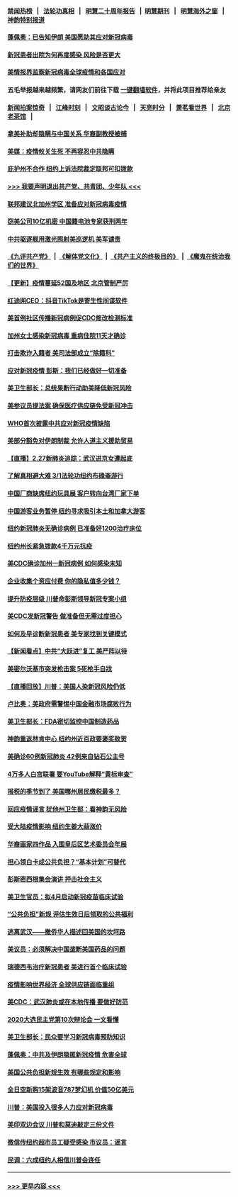 #### [禁闻热榜](热点新闻.md?=0)  &nbsp;&nbsp;|&nbsp;&nbsp; [法轮功真相](https://github.com/gfw-breaker/truth/blob/master/README.md?=0) &nbsp;&nbsp;|&nbsp;&nbsp; [明慧二十周年报告](https://github.com/gfw-breaker/mh-reports/blob/master/README.md?=0) &nbsp;&nbsp;|&nbsp;&nbsp;[明慧期刊](https://github.com/gfw-breaker/mh-qikan) &nbsp;&nbsp;|&nbsp;&nbsp; [明慧海外之窗](https://github.com/gfw-breaker/mh-news/blob/master/README.md?=0) &nbsp;&nbsp;|&nbsp;&nbsp; [神韵特别报道](https://github.com/gfw-breaker/mh-news/blob/master/shenyun.md?=0)
#### [蓬佩奥：已告知伊朗 美国愿助其应对新冠病毒](../pages/nsc412/n11903212.md?t=02290231) 
#### [新冠患者出院为何再度感染 风险是否更大](../pages/nsc412/n11903262.md?t=02290231) 
#### [美情报界监察新冠病毒全球疫情和各国应对](../pages/nsc412/n11903098.md?t=02290231) 
#### 五毛举报越来越频繁，请网友们前往下载 [一键翻墙软件](https://github.com/gfw-breaker/ssr-accounts)，并将此项目推荐给亲友
#### [新闻拍案惊奇](https://github.com/gfw-breaker/banned-news/blob/master/pages/link4.md) &nbsp;&nbsp;|&nbsp;&nbsp; [江峰时刻](https://github.com/gfw-breaker/banned-news/blob/master/pages/link4.md) &nbsp;&nbsp;|&nbsp;&nbsp; [文昭谈古论今](https://github.com/gfw-breaker/banned-news/blob/master/pages/link4.md) &nbsp;&nbsp;|&nbsp;&nbsp; [天亮时分](https://github.com/gfw-breaker/banned-news/blob/master/pages/link4.md) &nbsp;&nbsp;|&nbsp;&nbsp; [萧茗看世界](https://github.com/gfw-breaker/banned-news/blob/master/pages/link4.md) &nbsp;&nbsp;|&nbsp;&nbsp; [北京老茶馆](https://github.com/gfw-breaker/banned-news/blob/master/pages/link4.md) &nbsp;&nbsp;|&nbsp;&nbsp; 
#### [拿美补助却隐瞒与中国关系 华裔副教授被捕](../pages/nsc412/n11901687.md?t=02290231) 
#### [美媒：疫情攸关生死 不再容忍中共隐瞒](../pages/nsc412/n11901694.md?t=02290231) 
#### [庇护州不合作  纽约上诉法院裁定联邦可扣拨款](../pages/nsc412/n11902238.md?t=02290231) 
#### [>>> 我要声明退出共产党、共青团、少年队 <<<](https://github.com/begood0513/goodnews/blob/master/quit/letter.md) 
#### [联邦建议北加州学区 准备应对新冠病毒疫情](../pages/nsc412/n11902448.md?t=02290231) 
#### [窃美公司10亿机密 中国籍电池专家获刑两年](../pages/nsc412/n11901996.md?t=02290231) 
#### [中共驱逐舰用激光照射美巡逻机 美军谴责](../pages/nsc412/n11901964.md?t=02290231) 
#### [《九评共产党》](https://github.com/begood0513/9ping.md/blob/master/README.md) &nbsp;|&nbsp; [《解体党文化》](../../../../jtdwh.md/blob/master/README.md)  &nbsp;|&nbsp; [《共产主义的终极目的》](../../../../gczydzjmd.md/blob/master/README.md) &nbsp;|&nbsp; [《魔鬼在统治我们的世界》](../../../../mgztzwmdsj.md/blob/master/README.md) 
#### [【更新】疫情蔓延52国及地区 北京管制严厉](../pages/nsc412/n11890652.md?t=02290231) 
#### [红迪网CEO：抖音TikTok是寄生性间谍软件](../pages/nsc412/n11901675.md?t=02290231) 
#### [美首例社区传播新冠病例促CDC修改检测标准](../pages/nsc412/n11901490.md?t=02290231) 
#### [加州女士感染新冠病毒 重病住院11天才确诊](../pages/nsc412/n11901246.md?t=02290231) 
#### [打击欺诈入籍者 美司法部成立“除籍科”](../pages/nsc412/n11901364.md?t=02290231) 
#### [应对新冠疫情 彭斯：我们已经做好一切准备](../pages/nsc412/n11901268.md?t=02290231) 
#### [美卫生部长：总统果断行动助美降低新冠风险](../pages/nsc412/n11900906.md?t=02290231) 
#### [美参议员提法案 确保医疗供应链免受新冠冲击](../pages/nsc412/n11901144.md?t=02290231) 
#### [WHO首次披露中共应对新冠疫情缺陷](../pages/nsc412/n11900978.md?t=02290231) 
#### [美部分豁免对伊朗制裁 允许人道主义援助贸易](../pages/nsc412/n11900859.md?t=02290231) 
#### [【直播】2.27新肺炎追踪：武汉进京女遭起底](../pages/nsc412/n11900415.md?t=02290231) 
#### [了解真相避大难  3/1法轮功纽约布碌崙游行](../pages/nsc412/n11899501.md?t=02290231) 
#### [中国厂商缺席纽约玩具展  客户转向台湾厂家下单](../pages/nsc412/n11899505.md?t=02290231) 
#### [中国游客业务暂停  纽约寻求吸引本土和加拿大游客](../pages/nsc412/n11899492.md?t=02290231) 
#### [纽约新冠肺炎无确诊病例  已准备好1200治疗床位](../pages/nsc412/n11899474.md?t=02290231) 
#### [纽约州长紧急拨款4千万元抗疫](../pages/nsc412/n11899477.md?t=02290231) 
#### [美CDC确诊加州一新冠病例 如何感染未知](../pages/nsc412/n11899165.md?t=02290231) 
#### [企业收集个资应付费 你的隐私值多少钱？](../pages/nsc412/n11898097.md?t=02290231) 
#### [提升防疫层级 川普命彭斯领导新冠专案小组](../pages/nsc412/n11898934.md?t=02290231) 
#### [美CDC发新冠警告 做准备但无需过度担心](../pages/nsc412/n11898923.md?t=02290231) 
#### [如何及早诊断新冠患者 美专家找到关键模式](../pages/nsc412/n11898626.md?t=02290231) 
#### [【新闻看点】中共“大跃进”复工 美严阵以待](../pages/nsc412/n11898221.md?t=02290231) 
#### [美密尔沃基市突发枪击案 5死枪手自戕](../pages/nsc412/n11898687.md?t=02290231) 
#### [【直播回放】川普：美国人染新冠风险仍低](../pages/nsc412/n11898088.md?t=02290231) 
#### [卢比奥：美政府需警惕中国金融市场腐败行为](../pages/nsc412/n11898327.md?t=02290231) 
#### [美卫生部长：FDA密切监控中国制造药品](../pages/nsc412/n11898231.md?t=02290231) 
#### [神韵重返林肯中心 纽约州近百政要褒奖致贺](../pages/nsc412/n11893366.md?t=02290231) 
#### [美确诊60例新冠肺炎 42例来自钻石公主号](../pages/nsc412/n11898098.md?t=02290231) 
#### [4万多人白宫联署 要YouTube解释“黄标审查”](../pages/nsc412/n11897803.md?t=02290231) 
#### [报税的季节到了 美国哪州居民缴税最多？](../pages/nsc412/n11897626.md?t=02290231) 
#### [回应疫情谣言 犹他州卫生部：看神韵无风险](../pages/nsc412/n11896078.md?t=02290231) 
#### [受大陆疫情影响  纽约生姜大蒜涨价](../pages/nsc412/n11896485.md?t=02290231) 
#### [华裔画家四作品  入围皇后区艺术委员会年展](../pages/nsc412/n11896497.md?t=02290231) 
#### [担心领白卡成公共负担？“基本计划”可替代](../pages/nsc412/n11896478.md?t=02290231) 
#### [彭斯密西根集会演讲 抨击社会主义](../pages/nsc412/n11896543.md?t=02290231) 
#### [美卫生官员：拟4月启动新冠疫苗临床试验](../pages/nsc412/n11896357.md?t=02290231) 
#### [“公共负担”新规  评估生效日后领取的公共福利](../pages/nsc412/n11893847.md?t=02290231) 
#### [逃离武汉——撤侨华人描述回美国的坎坷路](../pages/nsc412/n11895897.md?t=02290231) 
#### [美议员：必须解决中国垄断美国药品的问题](../pages/nsc412/n11895991.md?t=02290231) 
#### [瑞德西韦治疗新冠患者 美进行首个临床试验](../pages/nsc412/n11895845.md?t=02290231) 
#### [疫情影响世界经济 全球供应链面临重组](../pages/nsc412/n11895634.md?t=02290231) 
#### [美CDC：武汉肺炎或在本地传播 要做好防范](../pages/nsc412/n11895597.md?t=02290231) 
#### [2020大选民主党第10次辩论会 一文看懂](../pages/nsc412/n11895486.md?t=02290231) 
#### [美卫生部长：民众要学习新冠病毒预防知识](../pages/nsc412/n11895308.md?t=02290231) 
#### [蓬佩奥：中共及伊朗隐匿新冠疫情 危害全球](../pages/nsc412/n11895492.md?t=02290231) 
#### [美国公共负担新规生效 有哪些规定和影响](../pages/nsc412/n11893866.md?t=02290231) 
#### [全日空新购15架波音787梦幻机 价值50亿美元](../pages/nsc412/n11895154.md?t=02290231) 
#### [川普：美国投入很多人力应对新冠病毒](../pages/nsc412/n11894977.md?t=02290231) 
#### [美印双边会议 川普和莫迪敲定三份文件](../pages/nsc412/n11894247.md?t=02290231) 
#### [微信传纽约超市员工疑受感染  市议员：谣言](../pages/nsc412/n11893861.md?t=02290231) 
#### [民调：六成纽约人相信川普会连任](../pages/nsc412/n11893884.md?t=02290231) 

----
#### [ >>> 更早内容 <<< ](../indexes/nsc412-earlier.md)
